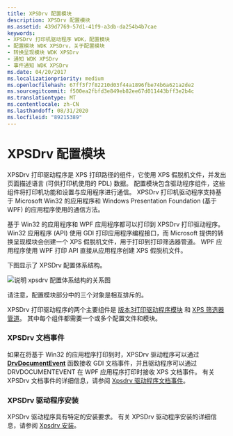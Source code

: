 ```yaml
---
title: XPSDrv 配置模块
description: XPSDrv 配置模块
ms.assetid: 439d7769-57d1-41f9-a3db-da254b4b7cae
keywords:
- XPSDrv 打印机驱动程序 WDK，配置模块
- 配置模块 WDK XPSDrv，关于配置模块
- 转换呈现模块 WDK XPSDrv
- 通知 WDK XPSDrv
- 事件通知 WDK XPSDrv
ms.date: 04/20/2017
ms.localizationpriority: medium
ms.openlocfilehash: 67ff3f7f82210d03f44a1896fbe74b6a621a2de2
ms.sourcegitcommit: f500ea2fbfd3e849eb82ee67d011443bff3e2b4c
ms.translationtype: MT
ms.contentlocale: zh-CN
ms.lasthandoff: 08/31/2020
ms.locfileid: "89215389"
---
```

# <a name="xpsdrv-configuration-module"></a>XPSDrv 配置模块


XPSDrv 打印驱动程序是 XPS 打印路径的组件，它使用 XPS 假脱机文件，并发出页面描述语言 (可供打印机使用的 PDL) 数据。 配置模块包含驱动程序组件，这些组件将打印机功能和设置与应用程序进行通信。 XPSDrv 打印机驱动程序支持基于 Microsoft Win32 的应用程序和 Windows Presentation Foundation (基于 WPF) 的应用程序使用的通信方法。

基于 Win32 的应用程序和 WPF 应用程序都可以打印到 XPSDrv 打印驱动程序。 Win32 应用程序 (API) 使用 GDI 打印应用程序编程接口，而 Microsoft 提供的转换呈现模块会创建一个 XPS 假脱机文件，用于打印到打印筛选器管道。 WPF 应用程序使用 WPF 打印 API 直接从应用程序创建 XPS 假脱机文件。

下图显示了 XPSDrv 配置体系结构。

![说明 xpsdrv 配置体系结构的关系图](images/xpsconfig.png)

请注意，配置模块部分中的三个对象是相互排斥的。

XPSDrv 打印驱动程序的两个主要组件是 [版本3打印驱动程序模块](version-3-xpsdrv-print-driver-components.md) 和 [XPS 筛选器管道](filter-pipeline-configuration-file.md)。 其中每个组件都需要一个或多个配置文件和模块。

### <a name="xpsdrv-document-events"></a>XPSDrv 文档事件

如果在将基于 Win32 的应用程序打印到时，XPSDrv 驱动程序可以通过 [**DrvDocumentEvent**](/windows-hardware/drivers/ddi/winddiui/nf-winddiui-drvdocumentevent) 函数接收 GDI 文档事件，并且驱动程序可以通过 DRVDOCUMENTEVENT 在 WPF 应用程序打印时接收 XPS 文档事件。 有关 XPSDrv 文档事件的详细信息，请参阅 [Xpsdrv 驱动程序文档事件](xps-driver-document-events.md)。

### <a name="xpsdrv-driver-installation"></a>XPSDrv 驱动程序安装

XPSDrv 驱动程序具有特定的安装要求。 有关 XPSDrv 驱动程序安装的详细信息，请参阅 [Xpsdrv 安装](xpsdrv-installation.md)。

 

